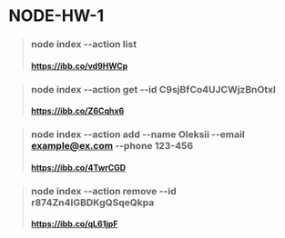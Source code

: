 # NODE-HW-1

> ### node index --action list
>
> #### https://ibb.co/vd9HWCp

> ### node index --action get --id C9sjBfCo4UJCWjzBnOtxl
>
> #### https://ibb.co/Z6Cqhx6

> ### node index --action add --name Oleksii --email example@ex.com --phone 123-456
>
> #### https://ibb.co/4TwrCGD

> ### node index --action remove --id r874Zn4IGBDKgQSqeQkpa
>
> #### https://ibb.co/qL61jpF
